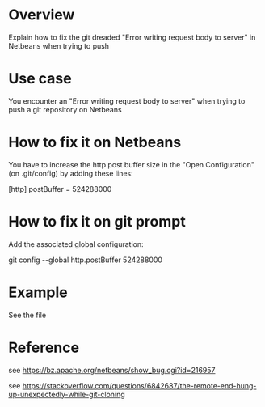 # Overview
Explain how to fix the git dreaded "Error writing request body to server" in Netbeans when  trying to push

# Use case
You encounter an "Error writing request body to server" when trying to push a git repository on Netbeans

# How to fix it on Netbeans
You have to increase the http post buffer size in the "Open Configuration" (on .git/config) by adding these lines:

  [http]
	postBuffer = 524288000

# How to fix it on git prompt
Add the associated global configuration:

  git config --global http.postBuffer 524288000

# Example
See the file

# Reference
see https://bz.apache.org/netbeans/show_bug.cgi?id=216957

see https://stackoverflow.com/questions/6842687/the-remote-end-hung-up-unexpectedly-while-git-cloning

